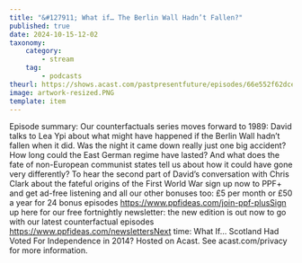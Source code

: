 ```yaml
---
title: "&#127911; What if… The Berlin Wall Hadn’t Fallen?"
published: true
date: 2024-10-15-12-02
taxonomy:
    category:
        - stream
    tag:
        - podcasts
theurl: https://shows.acast.com/pastpresentfuture/episodes/66e552f62dcefcfc9310105c
image: artwork-resized.PNG
template: item
---
```


Episode summary: Our counterfactuals series moves forward to 1989: David talks to Lea Ypi about what might have happened if the Berlin Wall hadn&rsquo;t fallen when it did. Was the night it came down really just one big accident? How long could the East German regime have lasted? And what does the fate of non-European communist states tell us about how it could have gone very differently? To hear the second part of David&rsquo;s conversation with Chris Clark about the fateful origins of the First World War sign up now to PPF+ and get ad-free listening and all our other bonuses too: &pound;5 per month or &pound;50 a year for 24 bonus episodes https://www.ppfideas.com/join-ppf-plusSign up here for our free fortnightly newsletter: the new edition is out now to go with our latest counterfactual episodes https://www.ppfideas.com/newslettersNext time: What If&hellip; Scotland Had Voted For Independence in 2014? Hosted on Acast. See acast.com/privacy for more information.

